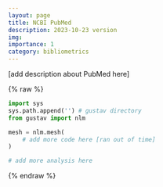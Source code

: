 ```yaml
---
layout: page
title: NCBI PubMed
description: 2023-10-23 version
img:
importance: 1
category: bibliometrics
---
```


[add description about PubMed here]

{% raw %}
```python
import sys
sys.path.append('') # gustav directory
from gustav import nlm

mesh = nlm.mesh(
    # add more code here [ran out of time]
)

# add more analysis here
```
{% endraw %}
